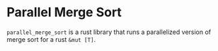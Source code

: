 # Parallel Merge Sort
`parallel_merge_sort` is a rust library that runs a parallelized version of
merge sort for a rust `&mut [T]`.
